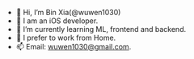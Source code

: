 - 👋 Hi, I’m Bin Xia(@wuwen1030)
- 👀 I am an iOS developer.
- 🌱 I’m currently learning ML, frontend and backend.
- 💞️ I prefer to work from Home.
- 📫 Email: wuwen1030@gmail.com.

<!---
wuwen1030/wuwen1030 is a ✨ special ✨ repository because its `README.md` (this file) appears on your GitHub profile.
You can click the Preview link to take a look at your changes.
--->
